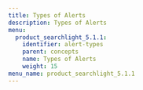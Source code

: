 ```yaml
---
title: Types of Alerts
description: Types of Alerts
menu:
  product_searchlight_5.1.1:
    identifier: alert-types
    parent: concepts
    name: Types of Alerts
    weight: 15
menu_name: product_searchlight_5.1.1
---
```


